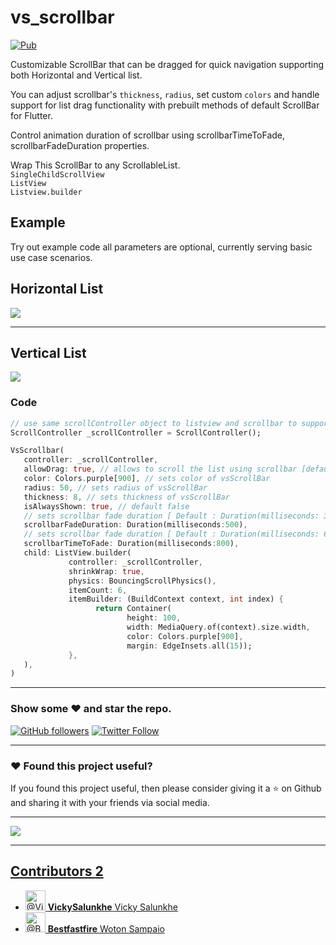 # vs_scrollbar

[![Pub](https://img.shields.io/pub/v/vs_scrollbar.svg)](https://pub.dartlang.org/packages/vs_scrollbar)

Customizable ScrollBar that can be dragged for quick navigation supporting both Horizontal and Vertical list.

You can adjust scrollbar's ```thickness```, ```radius```, set custom ```colors``` and handle support for list drag functionality with prebuilt methods of default ScrollBar for Flutter.

Control animation duration of scrollbar using scrollbarTimeToFade, scrollbarFadeDuration properties.

Wrap This ScrollBar to any ScrollableList.  
```SingleChildScrollView```  
```ListView```  
```Listview.builder```

## Example 
Try out example code all parameters are optional, currently serving basic use case scenarios.

## Horizontal List

![](https://github.com/VickySalunkhe/vs_scrollbar/blob/main/example/assets/horizontal.webp)

---

## Vertical List
![](https://github.com/VickySalunkhe/vs_scrollbar/blob/main/example/assets/vertical.webp)

### Code

```dart
// use same scrollController object to listview and scrollbar to support drag functionality
ScrollController _scrollController = ScrollController();

VsScrollbar(
   controller: _scrollController,
   allowDrag: true, // allows to scroll the list using scrollbar [default : true]
   color: Colors.purple[900], // sets color of vsScrollBar
   radius: 50, // sets radius of vsScrollBar
   thickness: 8, // sets thickness of vsScrollBar
   isAlwaysShown: true, // default false
   // sets scrollbar fade duration [ Default : Duration(milliseconds: 300)]
   scrollbarFadeDuration: Duration(milliseconds:500), 
   // sets scrollbar fade duration [ Default : Duration(milliseconds: 600)]
   scrollbarTimeToFade: Duration(milliseconds:800), 
   child: ListView.builder(
             controller: _scrollController, 
             shrinkWrap: true,
             physics: BouncingScrollPhysics(),
             itemCount: 6,
             itemBuilder: (BuildContext context, int index) {
                   return Container(
                          height: 100,
                          width: MediaQuery.of(context).size.width,
                          color: Colors.purple[900],
                          margin: EdgeInsets.all(15));
             },
   ),
)
```
---

### Show some :heart: and star the repo.

[![GitHub followers](https://img.shields.io/github/followers/VickySalunkhe.svg?style=social&label=Follow)](https://github.com/VickySalunkhe)
[![Twitter Follow](https://img.shields.io/twitter/follow/VickySalunkhe.svg?style=social)](https://twitter.com/vickysalunkhe01)

---

### :heart: Found this project useful?

If you found this project useful, then please consider giving it a :star: on Github and sharing it with your friends via social media.

---

<a href="https://www.buymeacoffee.com/VickySalunkhe" target="_blank"><img src="https://img.buymeacoffee.com/button-api/?text=Buy me a coffee&emoji=&slug=VickySalunkhe&button_colour=5F7FFF&font_colour=ffffff&font_family=Cookie&outline_colour=000000&coffee_colour=FFDD00"></a>

---


<div class="BorderGrid-cell">
              <h2 class="h4 mb-3">
  <a href="/VickySalunkhe/vs_scrollbar/graphs/contributors" class="link-gray-dark no-underline ">
    Contributors <span title="2" class="Counter ">2</span>
</a></h2>
    
  <ul class="list-style-none ">
      <li class="mb-2 d-flex">
        <a class="mr-2" data-hovercard-type="user" data-hovercard-url="/users/VickySalunkhe/hovercard" data-octo-click="hovercard-link-click" data-octo-dimensions="link_type:self" href="/VickySalunkhe">
          <img class="d-block avatar-user" src="https://avatars3.githubusercontent.com/u/37410248?s=64&amp;v=4" width="32" height="32" alt="@VickySalunkhe">
</a>          <span class="flex-self-center flex-auto min-width-0 css-truncate css-truncate-target width-fit">
            <a class="link-gray-dark no-underline flex-self-center" href="/VickySalunkhe">
              <strong>VickySalunkhe</strong>
              <span class="text-gray">Vicky Salunkhe</span>
</a>          </span>
      </li>
      <li class="mb-2 d-flex">
        <a class="mr-2" data-hovercard-type="user" data-hovercard-url="/users/Bestfastfire/hovercard" data-octo-click="hovercard-link-click" data-octo-dimensions="link_type:self" href="/Bestfastfire">
          <img class="d-block avatar-user" src="https://avatars0.githubusercontent.com/u/22732544?s=64&amp;v=4" width="32" height="32" alt="@Bestfastfire">
</a>          <span class="flex-self-center flex-auto min-width-0 css-truncate css-truncate-target width-fit">
            <a class="link-gray-dark no-underline flex-self-center" href="/Bestfastfire">
              <strong>Bestfastfire</strong>
              <span class="text-gray">Woton Sampaio</span>
</a>          </span>
      </li>
  </ul>

